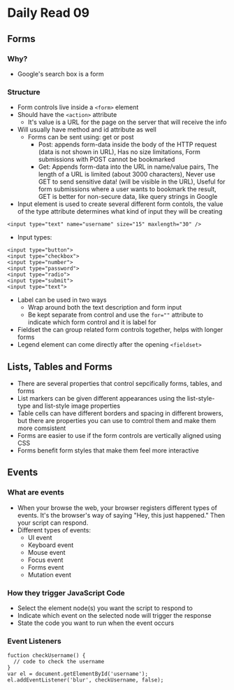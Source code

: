 # Daily Read 09

## Forms

### Why?
- Google's search box is a form

### Structure
- Form controls live inside a `<form>` element
- Should have the `<action>` attribute
  - It's value is a URL for the page on the server that will receive the info
- Will usually have method and id attribute as well
  - Forms can be sent using: get or post
    - Post: appends form-data inside the body of the HTTP request (data is not shown in URL),
Has no size limitations, Form submissions with POST cannot be bookmarked
    - Get: Appends form-data into the URL in name/value pairs,
The length of a URL is limited (about 3000 characters),
Never use GET to send sensitive data! (will be visible in the URL),
Useful for form submissions where a user wants to bookmark the result,
GET is better for non-secure data, like query strings in Google
- Input element is used to create several different form contols, the value of the type attribute determines what kind of input they will be creating
```
<input type="text" name="username" size="15" maxlength="30" />
```
- Input types:
```
<input type="button">
<input type="checkbox">
<input type="number">
<input type="password">
<input type="radio">
<input type="submit">
<input type="text">
```
- Label can be used in two ways
  - Wrap around both the text description and form input 
  - Be kept separate from control and use the `for=""` attribute to indicate which form control and it is label for
- Fieldset the can group related form controls together, helps with longer forms 
- Legend element can come directly after the opening `<fieldset>` 

## Lists, Tables and Forms
- There are several properties that control sepcifically forms, tables, and forms
- List markers can be given different appearances using the list-style-type and list-style image properties
- Table cells can have different borders and spacing in different browers, but there are properties you can use to comtrol them and make them more comsistent
- Forms are easier to use if the form controls are vertically aligned using CSS
- Forms benefit form styles that make them feel more interactive

## Events

### What are events
- When your browse the web, your browser registers different types of events. It's the browser's way of saying "Hey, this just happened." Then your script can respond.
- Different types of events:
  - UI event
  - Keyboard event
  - Mouse event
  - Focus event
  - Forms event
  - Mutation event

### How they trigger JavaScript Code
- Select the element node(s) you want the script to respond to 
- Indicate which event on the selected node will trigger the response
- State the code you want to run when the event occurs

### Event Listeners
```
fuction checkUsername() {
  // code to check the username  
}
var el = document.getElementById('username');
el.addEventListener('blur', checkUsername, false);
```
